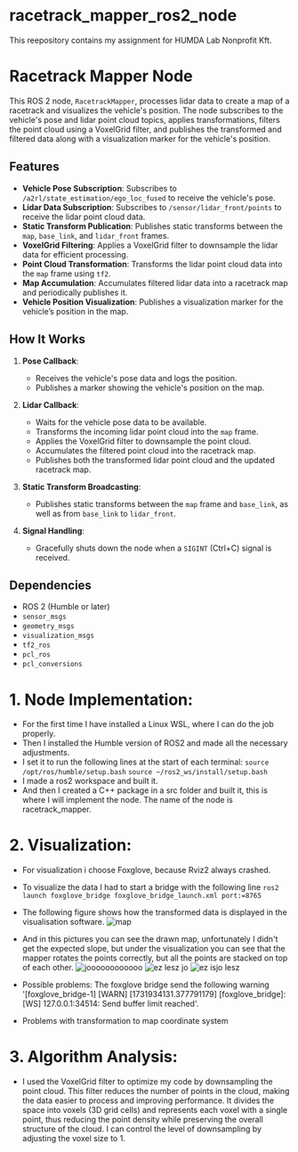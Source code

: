 # racetrack_mapper_ros2_node
This reepository contains my assignment for HUMDA Lab Nonprofit Kft.

# Racetrack Mapper Node

This ROS 2 node, `RacetrackMapper`, processes lidar data to create a map of a racetrack and visualizes the vehicle's position. The node subscribes to the vehicle's pose and lidar point cloud topics, applies transformations, filters the point cloud using a VoxelGrid filter, and publishes the transformed and filtered data along with a visualization marker for the vehicle's position.

## Features
- **Vehicle Pose Subscription**: Subscribes to `/a2rl/state_estimation/ego_loc_fused` to receive the vehicle's pose.
- **Lidar Data Subscription**: Subscribes to `/sensor/lidar_front/points` to receive the lidar point cloud data.
- **Static Transform Publication**: Publishes static transforms between the `map`, `base_link`, and `lidar_front` frames.
- **VoxelGrid Filtering**: Applies a VoxelGrid filter to downsample the lidar data for efficient processing.
- **Point Cloud Transformation**: Transforms the lidar point cloud data into the `map` frame using `tf2`.
- **Map Accumulation**: Accumulates filtered lidar data into a racetrack map and periodically publishes it.
- **Vehicle Position Visualization**: Publishes a visualization marker for the vehicle’s position in the map.

## How It Works

1. **Pose Callback**:
   - Receives the vehicle's pose data and logs the position.
   - Publishes a marker showing the vehicle's position on the map.

2. **Lidar Callback**:
   - Waits for the vehicle pose data to be available.
   - Transforms the incoming lidar point cloud into the `map` frame.
   - Applies the VoxelGrid filter to downsample the point cloud.
   - Accumulates the filtered point cloud into the racetrack map.
   - Publishes both the transformed lidar point cloud and the updated racetrack map.

3. **Static Transform Broadcasting**:
   - Publishes static transforms between the `map` frame and `base_link`, as well as from `base_link` to `lidar_front`.

4. **Signal Handling**:
   - Gracefully shuts down the node when a `SIGINT` (Ctrl+C) signal is received.

## Dependencies
- ROS 2 (Humble or later)
- `sensor_msgs`
- `geometry_msgs`
- `visualization_msgs`
- `tf2_ros`
- `pcl_ros`
- `pcl_conversions`

# 1. Node Implementation:

- For the first time I have installed a Linux WSL, where I can do the job properly.
- Then I installed the Humble version of ROS2 and made all the necessary adjustments.
- I set it to run the following lines at the start of each terminal: `source /opt/ros/humble/setup.bash` `source ~/ros2_ws/install/setup.bash`
- I made a ros2 workspace and built it.
- And then I created a C++ package in a src folder and built it, this is where I will implement the node. The name of the node is racetrack_mapper.

# 2. Visualization:

- For visualization i choose Foxglove, because Rviz2 always crashed.
- To visualize the data I had to start a bridge with the following line `ros2 launch foxglove_bridge foxglove_bridge_launch.xml port:=8765`

- The following figure shows how the transformed data is displayed in the visualisation software.
  ![map](https://github.com/user-attachments/assets/ac2c550f-71cf-4f53-8625-2819062ba4b4)

- And in this pictures you can see the drawn map, unfortunately I didn't get the expected slope, but under the visualization you can see that the mapper rotates the points correctly, but all the points are stacked on top of each other.
![joooooooooooo](https://github.com/user-attachments/assets/fa0f9076-bd09-4a97-b3fe-34636be818d4)
![ez lesz jo](https://github.com/user-attachments/assets/239e78b9-3f8b-4e72-986b-72e4bc8b3614)
![ez isjo lesz](https://github.com/user-attachments/assets/4915d171-31e5-4f29-bc84-b048bf877431)

- Possible problems: The foxglove bridge send the following warning '[foxglove_bridge-1] [WARN] [1731934131.377791179] [foxglove_bridge]: [WS] 127.0.0.1:34514: Send buffer limit reached'.
- Problems with transformation to map coordinate system

# 3. Algorithm Analysis:

- I used the VoxelGrid filter to optimize my code by downsampling the point cloud. This filter reduces the number of points in the cloud, making the data easier to process and improving performance. It divides the space into voxels (3D grid cells) and represents each voxel with a single point, thus reducing the point density while preserving the overall structure of the cloud. I can control the level of downsampling by adjusting the voxel size to 1.
